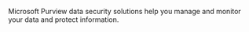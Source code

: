 Microsoft Purview data security solutions help you manage and monitor your data and protect information.